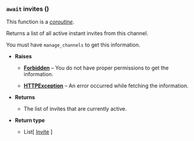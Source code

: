### `await` invites ()[](https://discordpy.readthedocs.io/en/v1.7.3/api.html#discord.abc.GuildChannel.invites)

This function is a [_coroutine_](https://docs.python.org/3/library/asyncio-task.html#coroutine).

Returns a list of all active instant invites from this channel.

You must have `manage_channels` to get this information.

- **Raises**

	-   [**Forbidden**](discord/Exceptions/Forbidden) – You do not have proper permissions to get the information.
    
	-   [**HTTPException**](discord/Exceptions/HTTPException) – An error occurred while fetching the information.

- **Returns**

	- The list of invites that are currently active.

- **Return type**

	- List\[ [Invite](discord/Discord%20Models/Invite/Invite) ]

